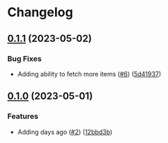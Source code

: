 # Changelog

## [0.1.1](https://github.com/VincentVerweij/ADOFieldsUpdater/compare/v0.1.0...v0.1.1) (2023-05-02)


### Bug Fixes

* Adding ability to fetch more items ([#6](https://github.com/VincentVerweij/ADOFieldsUpdater/issues/6)) ([5d41937](https://github.com/VincentVerweij/ADOFieldsUpdater/commit/5d41937369420468b999b2c7a033b2902b03877d))

## [0.1.0](https://github.com/VincentVerweij/ADOFieldsUpdater/compare/v0.0.1...v0.1.0) (2023-05-01)


### Features

* Adding days ago ([#2](https://github.com/VincentVerweij/ADOFieldsUpdater/issues/2)) ([12bbd3b](https://github.com/VincentVerweij/ADOFieldsUpdater/commit/12bbd3b6588d3ad2cb7a3b8cb10df5925cd360f5))
